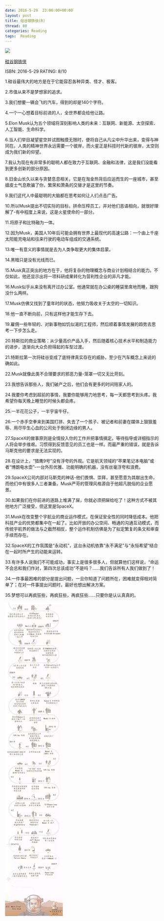 ```yaml
---
date: 2016-5-29	 23:00:00+00:00
layout: post
title: 硅谷钢铁侠(R)
thread: 80
categories: Reading
tags:  Reading
---
```


<img src="https://images-cn.ssl-images-amazon.com/images/I/41c5bnfWCpL._SX348_BO1,204,203,200_.jpg" width="200" />

[硅谷钢铁侠](https://images-cn.ssl-images-amazon.com/images/I/91ilPnuZTRL.jpg)

ISBN: 2016-5-29 RATING: 8/10

1.硅谷最伟大的地方是在于它能容忍各种异类、怪才、极客。

2.市值从来不是梦想家的追求。

3.我们想要一辆会飞的汽车，得到的却是140个字符。

4.一个一心想着目标前进的人，全世界都会给他让路。

5.Elon Musk认为五个领域将深刻影响人类的未来：互联网、新能源、太空探索、人工智能、生命科学。

6.当人们举目凝望星空并试图触摸无限时，便将自己从凡尘中升华出来，变得与神同在。人类的精神世界永远需要一个彼岸，而火星正是科技时代新的彼岸，太空则成为我们新的仰望。

7.我认为现在有非常多的聪明人都在致力于互联网、金融和法律，这是我们没能看到更多创新的部分原因。

8.旧金山长久以来与贪婪息息相关。它是在淘金热背后应运而生的一座城市，甚至嬉皮士气息欺骗了你，繁荣和萧条的交替才是这里的节奏。

9.我们这代人中最聪明的大脑都在思考如何让人们点击广告。

10.所以Musk提出不切实际的目标，拼命压榨员工，并对他们恶语相向，就很好理解了-有中程度上来说，这是火星使命的一部分。

11.将原子和比特融为一体。

12.因为Musk，美国人10年后可能会拥有世界上最现代的高速公路：一个由上千座太阳能充电站和往来行驶的电动车组成的交通系统。

13.唯一有意义的事情就是去为人类争取更大的集体启蒙。

14.黑暗只是没有光线而已。

15.Musk真正突出的地方在于，他将复杂的物理概念与商业计划相结合的能力。不仅如此，他还显示出将一项科研成果转化为营利性企业的非凡才能。

16.Musk似乎从来没有离开过办公室。他通常就在办公桌的睡袋里席地而睡，跟狗没什么两样。

17.Musk仿佛又找到了童年时的状态，他努力吸收关于太空的一切知识。

18.他一直不断向前，只有这样他才能生存下去。

19.雇佣一些年轻的、对新事物如饥似渴的工程师，然后顺着事情发展的趋势去思考一下步怎么走。

20.特斯拉的商业策略：从少量高价产品入手，然后随着核心技术水平和制造能力的进步，逐渐向大众负担得起的车型过渡。

21.特斯拉第一次将硅谷变成了底特律真实存在的威胁，至少在汽车概念上来说的确如此。

22.Musk就像此类不合理要求的邪恶力量-笼罩一切又无比苛刻。

23.我想告诉那些人，我们破产之后，他们会有更多的时间陪家人的。

24.我要你考虑到超前的事情，我要你能够用力地思考，每一天都思考到头疼。我希望你每天晚上睡觉的时候头都会疼。

25.一半花花公子，一半宇宙牛仔。

26.一个赤手空拳来到美国打拼、失去了一个孩子、被记者和前妻在媒体上狠狠羞辱、用尽毕生心血的公司处于倒闭边缘的男人。

27.SpaceX的做事原则是全情投入你的工作并把事情搞定。等待指导或详细指示的人将会举步维艰。习惯得到反馈意见的员工也是一样。而最严重的错误，就是告诉马斯克他的要求是无法实现的。

28.在设计上，“猎鹰9号”没有浮夸的外观。它是航天领域的“苹果笔记本电脑”或者“博朗电水壶”-一台外形优雅、功能明确的机器，没有丝毫浮夸和浪费。

29.SpaceX公司内部对马斯克的神话-他们畏惧、崇拜，甚至愿意为其献出生命，而他们中有很多人三者兼备。Musk严苛的管理风格源自于他超凡脱俗的企业愿景。

30.如果我们在你前进的道路上堆满了屎，你就必须把屎给吃了！这种方式不被其他地方广泛接受，但这里是SpaceX。

31.Musk在改变整个宇航业的商业运作模式，在保证安全性的同时降低成本。他把科技产业的优势都集中在一起了。比如开放的办公空间、畅通的沟通互动模式，而传统宇航界的做法与之截然相反，整个运作机制仿佛是为了拟定繁复的条文和审查手续而存在。

32.SpaceX的工作氛围是“永动机”，这台永动机依靠“永不满足”与“永恒希望”结合在一起时所产生的动能来运转。

33.有许多人说我们不可能成功，事实上是很多很多人，但就算他们这样说，“命运不会总和我们作对，第四次总该成功”不是吗？……我们告诉所有人我们做到了！

34.一件事最困难的部分是提出问题，一旦你知道了问题所在，困难就变得相对简单了；在对一件事提出问题时，最好也想出解决方案。

35.梦想可以再疯狂些，再疯狂些，再疯狂些……只要你是认认真真的。

![Alt text](/images/硅谷钢铁侠/成长历程.jpg)
